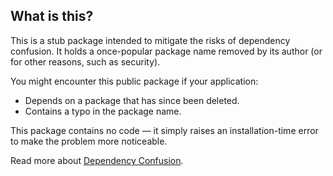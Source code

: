 ## What is this?

This is a stub package intended to mitigate the risks of dependency confusion.
It holds a once-popular package name removed by its author (or for other reasons, such as security).

You might encounter this public package if your application:

- Depends on a package that has since been deleted.
- Contains a typo in the package name.

This package contains no code — it simply raises an installation-time error to make the problem more noticeable.

Read more about [Dependency Confusion](https://protsenko.dev/dependency-confusion).